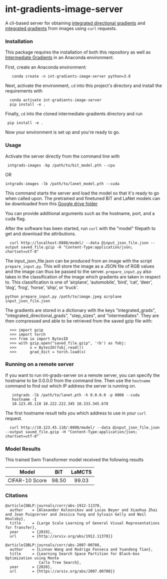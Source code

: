 # int-gradients-image-server
A cli-based server for obtaining [integrated directional gradients](https://github.com/kh8fb/intermediate-gradients) and [integrated gradients](https://arxiv.org/abs/1703.01365) from images using `curl` requests.

### Installation

This package requires the installation of both this repository as well as [Intermediate Gradients](https://github.com/kh8fb/intermediate-gradients) in an Anaconda environment.

First, create an Anaconda environment:

       conda create -n int-gradients-image-server python=3.8

Next, activate the environment, `cd` into this project's directory and install the requirements with

      conda activate int-gradients-image-server
      pip install -e .

Finally, `cd` into the cloned intermediate-gradients directory and run

	 pip install -e .

Now your environment is set up and you're ready to go.

### Usage
Activate the server directly from the command line with

	 intgrads-images -bp /path/to/bit_model.pth --cpu

OR

	intgrads-images -lb /path/to/lanet_model.pth --cuda

This command starts the server and load the model so that it's ready to go when called upon.
The pretrained and finetuned BiT and LaNet models can be downloaded from this [Google drive folder](https://drive.google.com/drive/u/0/folders/1KtuVv2GPtbcuy9fifuCXySuqQhcPc-nO)

You can provide additional arguments such as the hostname, port, and a cuda flag.

After the software has been started, run `curl` with the "model" filepath to get and download the attributions.

      curl http://localhost:8888/model/ --data @input_json_file.json --output saved_file.gzip -H "Content-Type:application/json; chartset=utf-8"

The input_json_file.json can be produced from an image with the script `prepare_input.py`. This will store the image as a JSON file of RGB values and the image can thus be passed to the server. `prepare_input.py` also takes in the classification of the image which gradients are taken in respect to.  This classification is one of ‘airplane’, ‘automobile’, ‘bird’, ‘cat’, ‘deer’, ‘dog’, ‘frog’, ‘horse’, ‘ship’, or ‘truck'.

    python prepare_input.py /path/to/image.jpeg airplane input_json_file.json

The gradients are stored in a dictionary with the keys "integrated_grads", "integrated_directional_grads", "step_sizes", and "intermediates".  They are then compressed and able to be retrieved from the saved gzip file with:

      >>> import gzip
      >>> import torch
      >>> from io import BytesIO
      >>> with gzip.open("saved_file.gzip", 'rb') as fobj:
      >>>      x = BytesIO(fobj.read())
      >>>      grad_dict = torch.load(x)


### Running on a remote server
If you want to run int-grads-server on a remote server, you can specify the hostname to be 0.0.0.0 from the command line.  Then use the `hostname` command to find out which IP address the server is running on.

       intgrads -lb /path/to/lanet.pth -h 0.0.0.0 -p 8008 --cuda
       hostname -I
       10.123.45.110 10.222.222.345 10.333.345.678

The first hostname result tells you which address to use in your `curl` request.

      curl http://10.123.45.110/:8008/model/ --data @input_json_file.json --output saved_file.gzip -H "Content-Type:application/json; chartset=utf-8"`


### Model Results

This trained Swin Transformer model received the following results

|      Model     |  BiT  | LaMCTS |
|:--------------:|:-----:|:------:|
| CIFAR-10 Score | 98.50 |  99.03 |

### Citations

```
@article{DBLP:journals/corr/abs-1912-11370,
  author    = {Alexander Kolesnikov and Lucas Beyer and Xiaohua Zhai and Joan Puigcerver and Jessica Yung and Sylvain Gelly and Neil Houlsby},
  title     = {Large Scale Learning of General Visual Representations for Transfer},
  year      = {2019},
  url       = {http://arxiv.org/abs/1912.11370}}
```

```
@article{DBLP:journals/corr/abs-2007-00708,
  author    = {Linnan Wang and Rodrigo Fonseca and Yuandong Tian},
  title     = {Learning Search Space Partition for Black-box Optimization using Monte
               Carlo Tree Search},
  year      = {2020},
  url       = {https://arxiv.org/abs/2007.00708}}
```